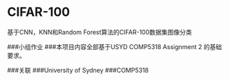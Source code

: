 # CIFAR-100
基于CNN，KNN和Random Forest算法的CIFAR-100数据集图像分类

###小组作业
###本项目内容全部基于USYD COMP5318 Assignment 2 的基础要求。

###关联
###University of Sydney
###COMP5318
